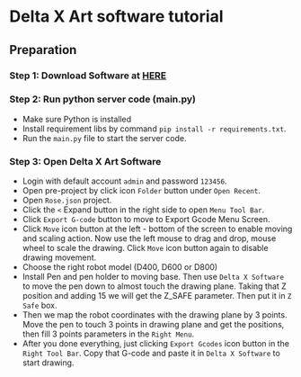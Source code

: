 # Delta X Art software tutorial

## Preparation

### Step 1: Download Software at [HERE](https://github.com/minhhieubkdn/DeltaXArtServer/tree/master/download)

### Step 2: Run python server code (main.py)

* Make sure Python is installed
* Install requirement libs by command `pip install -r requirements.txt`.
* Run the `main.py` file to start the server code.

### Step 3: Open Delta X Art Software

* Login with default account `admin` and password `123456`.
* Open pre-project by click icon `Folder` button under `Open Recent`.
* Open `Rose.json` project.
* Click the `<` Expand button in the right side to open `Menu Tool Bar`.
* Click `Export G-code` button to move to Export Gcode Menu Screen.
* Click `Move` icon button at the left - bottom of the screen to enable moving and scaling action. Now use the left mouse to drag and drop, mouse wheel to scale the drawing. Click `Move` icon button again to disable drawing movement.
* Choose the right robot model (D400, D600 or D800)
* Install Pen and pen holder to moving base. Then use `Delta X Software` to move the pen down to almost touch the drawing plane. Taking that Z position and adding 15 we will get the Z_SAFE parameter. Then put it in `Z Safe` box.
* Then we map the robot coordinates with the drawing plane by 3 points. Move the pen to touch 3 points in drawing plane and get the positions, then fill 3 points parameters in the `Right Menu`.
* After you done everything, just clicking `Export Gcodes` icon button in the `Right Tool Bar`. Copy that G-code and paste it in `Delta X Software` to start drawing.
